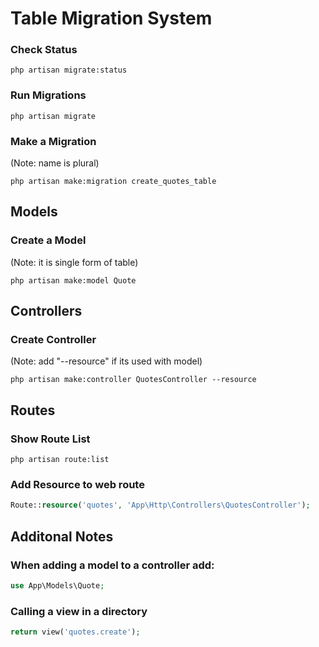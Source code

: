 # Table Migration System


### Check Status
```shell
php artisan migrate:status
```

### Run Migrations
```shell
php artisan migrate
```

### Make a Migration 
(Note: name is plural)
```shell
php artisan make:migration create_quotes_table
```



## Models


### Create a Model 
(Note: it is single form of table)
```shell
php artisan make:model Quote
```


## Controllers

### Create Controller 
(Note: add "--resource" if its used with model)
```shell
php artisan make:controller QuotesController --resource
```

## Routes

### Show Route List
```shell
php artisan route:list
```

### Add Resource to web route
```php
Route::resource('quotes', 'App\Http\Controllers\QuotesController');
```

## Additonal Notes


### When adding a model to a controller add:
```php
use App\Models\Quote;
```

### Calling a view in a directory
```php
return view('quotes.create'); 
```